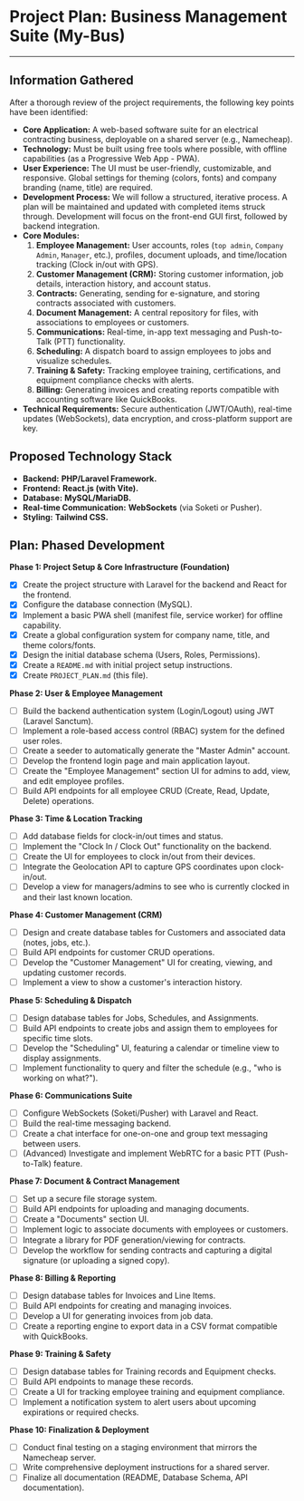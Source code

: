 # Project Plan: Business Management Suite (My-Bus)

---

## Information Gathered

After a thorough review of the project requirements, the following key points have been identified:

*   **Core Application:** A web-based software suite for an electrical contracting business, deployable on a shared server (e.g., Namecheap).
*   **Technology:** Must be built using free tools where possible, with offline capabilities (as a Progressive Web App - PWA).
*   **User Experience:** The UI must be user-friendly, customizable, and responsive. Global settings for theming (colors, fonts) and company branding (name, title) are required.
*   **Development Process:** We will follow a structured, iterative process. A plan will be maintained and updated with completed items struck through. Development will focus on the front-end GUI first, followed by backend integration.
*   **Core Modules:**
    1.  **Employee Management:** User accounts, roles (`top admin`, `Company Admin`, `Manager`, etc.), profiles, document uploads, and time/location tracking (Clock in/out with GPS).
    2.  **Customer Management (CRM):** Storing customer information, job details, interaction history, and account status.
    3.  **Contracts:** Generating, sending for e-signature, and storing contracts associated with customers.
    4.  **Document Management:** A central repository for files, with associations to employees or customers.
    5.  **Communications:** Real-time, in-app text messaging and Push-to-Talk (PTT) functionality.
    6.  **Scheduling:** A dispatch board to assign employees to jobs and visualize schedules.
    7.  **Training & Safety:** Tracking employee training, certifications, and equipment compliance checks with alerts.
    8.  **Billing:** Generating invoices and creating reports compatible with accounting software like QuickBooks.
*   **Technical Requirements:** Secure authentication (JWT/OAuth), real-time updates (WebSockets), data encryption, and cross-platform support are key.

## Proposed Technology Stack

*   **Backend:** **PHP/Laravel Framework.**
*   **Frontend:** **React.js (with Vite).**
*   **Database:** **MySQL/MariaDB.**
*   **Real-time Communication:** **WebSockets** (via Soketi or Pusher).
*   **Styling:** **Tailwind CSS.**

## Plan: Phased Development

**Phase 1: Project Setup & Core Infrastructure (Foundation)**
- [X] Create the project structure with Laravel for the backend and React for the frontend.
- [X] Configure the database connection (MySQL).
- [X] Implement a basic PWA shell (manifest file, service worker) for offline capability.
- [X] Create a global configuration system for company name, title, and theme colors/fonts.
- [X] Design the initial database schema (Users, Roles, Permissions).
- [X] Create a `README.md` with initial project setup instructions.
- [X] Create `PROJECT_PLAN.md` (this file).

**Phase 2: User & Employee Management**
- [ ] Build the backend authentication system (Login/Logout) using JWT (Laravel Sanctum).
- [ ] Implement a role-based access control (RBAC) system for the defined user roles.
- [ ] Create a seeder to automatically generate the "Master Admin" account.
- [ ] Develop the frontend login page and main application layout.
- [ ] Create the "Employee Management" section UI for admins to add, view, and edit employee profiles.
- [ ] Build API endpoints for all employee CRUD (Create, Read, Update, Delete) operations.

**Phase 3: Time & Location Tracking**
- [ ] Add database fields for clock-in/out times and status.
- [ ] Implement the "Clock In / Clock Out" functionality on the backend.
- [ ] Create the UI for employees to clock in/out from their devices.
- [ ] Integrate the Geolocation API to capture GPS coordinates upon clock-in/out.
- [ ] Develop a view for managers/admins to see who is currently clocked in and their last known location.

**Phase 4: Customer Management (CRM)**
- [ ] Design and create database tables for Customers and associated data (notes, jobs, etc.).
- [ ] Build API endpoints for customer CRUD operations.
- [ ] Develop the "Customer Management" UI for creating, viewing, and updating customer records.
- [ ] Implement a view to show a customer's interaction history.

**Phase 5: Scheduling & Dispatch**
- [ ] Design database tables for Jobs, Schedules, and Assignments.
- [ ] Build API endpoints to create jobs and assign them to employees for specific time slots.
- [ ] Develop the "Scheduling" UI, featuring a calendar or timeline view to display assignments.
- [ ] Implement functionality to query and filter the schedule (e.g., "who is working on what?").

**Phase 6: Communications Suite**
- [ ] Configure WebSockets (Soketi/Pusher) with Laravel and React.
- [ ] Build the real-time messaging backend.
- [ ] Create a chat interface for one-on-one and group text messaging between users.
- [ ] (Advanced) Investigate and implement WebRTC for a basic PTT (Push-to-Talk) feature.

**Phase 7: Document & Contract Management**
- [ ] Set up a secure file storage system.
- [ ] Build API endpoints for uploading and managing documents.
- [ ] Create a "Documents" section UI.
- [ ] Implement logic to associate documents with employees or customers.
- [ ] Integrate a library for PDF generation/viewing for contracts.
- [ ] Develop the workflow for sending contracts and capturing a digital signature (or uploading a signed copy).

**Phase 8: Billing & Reporting**
- [ ] Design database tables for Invoices and Line Items.
- [ ] Build API endpoints for creating and managing invoices.
- [ ] Develop a UI for generating invoices from job data.
- [ ] Create a reporting engine to export data in a CSV format compatible with QuickBooks.

**Phase 9: Training & Safety**
- [ ] Design database tables for Training records and Equipment checks.
- [ ] Build API endpoints to manage these records.
- [ ] Create a UI for tracking employee training and equipment compliance.
- [ ] Implement a notification system to alert users about upcoming expirations or required checks.

**Phase 10: Finalization & Deployment**
- [ ] Conduct final testing on a staging environment that mirrors the Namecheap server.
- [ ] Write comprehensive deployment instructions for a shared server.
- [ ] Finalize all documentation (README, Database Schema, API documentation).
